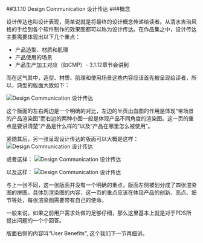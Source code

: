 ##3.1.10 Design Communication 设计传达
###概念

设计传达也叫设计表现，简单说就是将最终的设计概念传递给读者。从清水吉治风格的手绘到各个软件制作的效果图都可以称为设计传达。在作品集之中，设计传达主要需要体现出以下几个重点：

* 产品造型、材质和肌理
* 产品使用的场景
* 产品生产加工对应（如CMP）- 3.1.12章节会讲到

而在这气其中，造型、材质、肌理和使用场景这些内容应该首先被呈现给读者，所以，典型的版面大致如下：

![Design Communication 设计传达](http://kitpic.makebi.net/id/ucd/id-21.jpg)

这个版面的左右两边是一个明确的对比，左边的半页出血图的作用是体现“带场景的产品渲染图”而右边的两种小图一般是体现产品不同角度的渲染图。这一页的重点是要讲清楚“产品是什么样的”以及“产品在哪里怎么被使用”。


紧随其后，另一张呈现设计传达的版面可以大概是这样：
![Design Communication 设计传达](http://kitpic.makebi.net/id/ucd/id-22.jpg)

或者这样：
![Design Communication 设计传达](http://kitpic.makebi.net/id/ucd/id-23.jpg)

以及这样：
![Design Communication 设计传达](http://kitpic.makebi.net/id/ucd/id-24.jpg)

与上一张不同，这一张版面并没有一个明确的重点，版面左侧被划分成了四张渲染图的拼图。具体到渲染图的内容，这一页的重点应该在体现产品的创新、亮点、细节等处，每张渲染图需要带有自己的使命。

一般来说，如果之前用户需求处做的足够仔细，那么这里基本上就是对于PDS所提出问题的一个个回答。

版面右侧的内容叫“User Benefits”, 这个我们下一节再细讲。